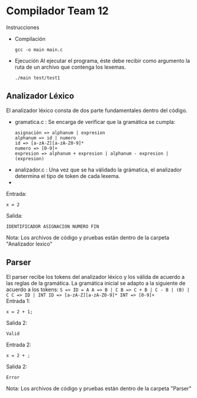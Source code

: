 # Compilador Team 12

Instrucciones 
* Compilación
  ```
  gcc -o main main.c
  ```
* Ejecución
  Al ejecutar el programa, éste debe recibir como argumento la ruta de un archivo que contenga los lexemas.
  ```
  ./main test/test1
  ```

## Analizador Léxico

El analizador léxico consta de dos parte fundamentales dentro del código.
  - gramatica.c : Se encarga de verificar que la gramática se cumpla:
    ```
    asignación => alphanum | expresion
    alphanum => id | numero
    id => [a-zA-Z][a-zA-Z0-9]*
    numero => [0-9]+
    expresion => alphanum + expresion | alphanum - expresion | (expresion)
    ```
  - analizador.c : Una vez que se ha válidado la grámatica, el analizador determina el tipo de token de cada lexema.
  - 
Entrada:
  ```
  x = 2
  ```

Salida:
  ```
  IDENTIFICADOR ASIGNACION NUMERO FIN
  ```

Nota: Los archivos de código y pruebas están dentro de la carpeta "Analizador lexico"

## Parser

El parser recibe los tokens del analizador léxico y los válida de acuerdo a las reglas de la gramática.
La gramática inicial se adapto a la siguiente de acuerdo a los tokens:
    ```
    S => ID = A
    A => B | C
    B => C + B | C - B | (B) | C
    C => ID | INT
    ID => [a-zA-Z][a-zA-Z0-9]*
    INT => [0-9]+
    ```  
Entrada 1:
  ```
  x = 2 + 1;
  ```
Salida 2:
  ```
  Valid
  ```

Entrada 2:
  ```
  x = 2 + ;
  ```
Salida 2:
  ```
  Error
  ```
Nota: Los archivos de código y pruebas están dentro de la carpeta "Parser"
